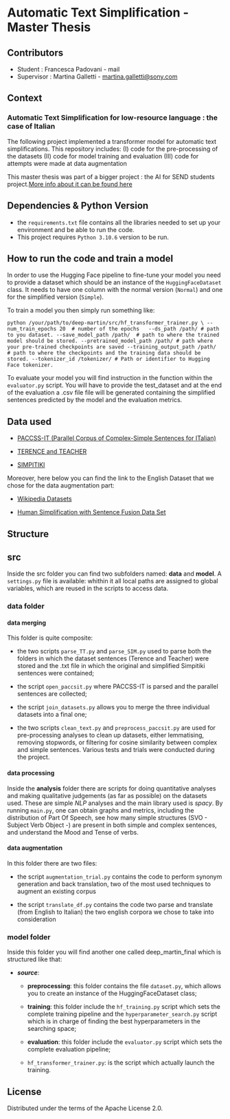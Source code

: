 # Automatic Text Simplification - Master Thesis 

## Contributors

- Student : Francesca Padovani - mail
- Supervisor : Martina Galletti - martina.galletti@sony.com

## Context

### Automatic Text Simplification for low-resource language : the case of Italian

The following project implemented a transformer model for automatic text simplifications. 
This repository includes:
(I) code for the pre-processing of the datasets 
(II) code for model training and evaluation 
(III) code for attempts were made at data augmentation

This master thesis was part of a bigger project : the AI for SEND students project.[More info about it can be found here](https://csl.sony.fr/project/ai-for-send-students/)

## Dependencies & Python Version 

- the `requirements.txt` file contains all the libraries needed to set up your environment and be able to run the code. 
- This project requires `Python 3.10.6` version to be run.

## How to run the code and train a model

In order to use the Hugging Face pipeline to fine-tune your model you need to provide a dataset which should be an instance of the `HuggingFaceDataset` class. It needs to have one column with the normal version (`Normal`) and one for the simplified version (`Simple`). 

To train a model you then simply run something like:

`python /your/path/to/deep-martin/src/hf_transformer_trainer.py \
--num_train_epochs 20  # number of the epochs  
--ds_path /path/ # path to you dataset.
--save_model_path /path/  # path to where the trained model should be stored.
--pretrained_model_path /path/ # path where your pre-trained checkpoints are saved
--training_output_path /path/  # path to where the checkpoints and the training data should be stored.
--tokenizer_id /tokenizer/ # Path or identifier to Hugging Face tokenizer.`

To evaluate your model you will find instruction in the function within the `evaluator.py` script. You will have to provide the test_dataset and at the end of the evaluation a .csv file file will be generated containing the simplified sentences predicted by the model and the evaluation metrics.

## Data used

- [PACCSS-IT (Parallel Corpus of Complex-Simple Sentences for ITalian)](http://www.italianlp.it/resources/paccss-it-parallel-corpus-of-complex-simple-sentences-for-italian/)

- [TERENCE and TEACHER](http://www.italianlp.it/resources/terence-and-teacher/)

- [SIMPITIKI](https://github.com/dhfbk/simpitiki)

Moreover, here below you can find the link to the English Dataset that we chose for the data augmentation part:

- [Wikipedia Datasets](https://cs.pomona.edu/~dkauchak/simplification/)

- [Human Simplification with Sentence Fusion Data Set](https://cs.pomona.edu/~dkauchak/simplification/)

## Structure

## **src** 
Inside the src folder you can find two subfolders named: **data** and **model**.  A `settings.py` file is available: whithin it all local paths are assigned to global variables, which are reused in the scripts to access data.

### **data** folder

#### data merging
This folder is quite composite:

- the two scripts `parse_TT.py` and `parse_SIM.py` used to parse both the folders in which the dataset sentences (Terence and Teacher) were stored and the .txt file in which the original and simplified Simpitiki sentences were contained;

- the script `open_paccsit.py` where PACCSS-IT is parsed and the parallel sentences are collected;

- the script `join_datasets.py` allows you to merge the three individual datasets into a final one;

- the two scripts `clean_text.py` and `preprocess_paccsit.py` are used for pre-processing analyses to clean up datasets, either lemmatising, removing stopwords, or filtering for cosine similarity between complex and simple sentences. Various tests and trials were conducted during the project.

#### data processing 
Inside the **analysis** folder there are scripts for doing quantitative analyses and making qualitative judgements (as far as possible) on the datasets used. These are simple *NLP* analyses and the main library used is *spacy*. By running `main.py`, one can obtain graphs and metrics, including the distribution of Part Of Speech, see how many simple structures (SVO - Subject Verb Object -) are present in both simple and complex sentences, and understand the Mood and Tense of verbs.

#### data augmentation
In this folder there are two files:

- the script `augmentation_trial.py` contains the code to perform synonym generation and back translation, two of the most used techniques to augment an existing corpus

- the script `translate_df.py` contains the code two parse and translate (from English to Italian) the two english corpora we chose to take into consideration

### **model** folder
Inside this folder you will find another one called deep_martin_final which is structured like that:

- ***source***:

  - **preprocessing**: this folder contains the file `dataset.py`, which allows you to create an instance of the HuggingFaceDataset class;
  
  - **training**: this folder include the `hf_training.py` script which sets the complete training pipeline and the `hyperparameter_search.py` script which     is in charge of finding the best hyperparameters in the searching space;
  
  - **evaluation**: this folder include the `evaluator.py` script which sets the complete evaluation pipeline;
  
  - `hf_transformer_trainer.py`: is the script which actually launch the training.

## License

Distributed under the terms of the Apache License 2.0.
